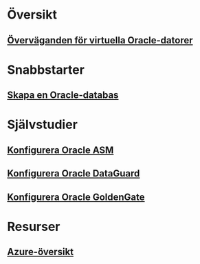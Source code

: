 

# Översikt


## [Överväganden för virtuella Oracle-datorer](oracle-considerations.md)


# Snabbstarter


## [Skapa en Oracle-databas](oracle-database-quick-create.md)


# Självstudier


## [Konfigurera Oracle ASM](configure-oracle-asm.md)


## [Konfigurera Oracle DataGuard](configuring-oracle-dataguard.md)


## [Konfigurera Oracle GoldenGate](configure-oracle-golden-gate.md)


# Resurser


## [Azure-översikt](https://azure.microsoft.com/roadmap/)
